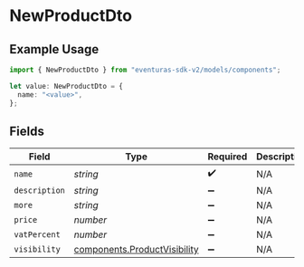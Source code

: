 # NewProductDto

## Example Usage

```typescript
import { NewProductDto } from "eventuras-sdk-v2/models/components";

let value: NewProductDto = {
  name: "<value>",
};
```

## Fields

| Field                                                                        | Type                                                                         | Required                                                                     | Description                                                                  |
| ---------------------------------------------------------------------------- | ---------------------------------------------------------------------------- | ---------------------------------------------------------------------------- | ---------------------------------------------------------------------------- |
| `name`                                                                       | *string*                                                                     | :heavy_check_mark:                                                           | N/A                                                                          |
| `description`                                                                | *string*                                                                     | :heavy_minus_sign:                                                           | N/A                                                                          |
| `more`                                                                       | *string*                                                                     | :heavy_minus_sign:                                                           | N/A                                                                          |
| `price`                                                                      | *number*                                                                     | :heavy_minus_sign:                                                           | N/A                                                                          |
| `vatPercent`                                                                 | *number*                                                                     | :heavy_minus_sign:                                                           | N/A                                                                          |
| `visibility`                                                                 | [components.ProductVisibility](../../models/components/productvisibility.md) | :heavy_minus_sign:                                                           | N/A                                                                          |